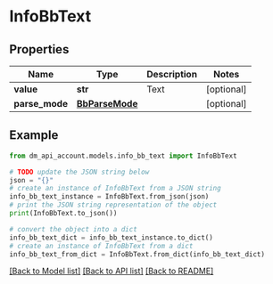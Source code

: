 # InfoBbText


## Properties

Name | Type | Description | Notes
------------ | ------------- | ------------- | -------------
**value** | **str** | Text | [optional]
**parse_mode** | [**BbParseMode**](BbParseMode.md) |  | [optional]

## Example

```python
from dm_api_account.models.info_bb_text import InfoBbText

# TODO update the JSON string below
json = "{}"
# create an instance of InfoBbText from a JSON string
info_bb_text_instance = InfoBbText.from_json(json)
# print the JSON string representation of the object
print(InfoBbText.to_json())

# convert the object into a dict
info_bb_text_dict = info_bb_text_instance.to_dict()
# create an instance of InfoBbText from a dict
info_bb_text_from_dict = InfoBbText.from_dict(info_bb_text_dict)
```
[[Back to Model list]](../README.md#documentation-for-models) [[Back to API list]](../README.md#documentation-for-api-endpoints) [[Back to README]](../README.md)
